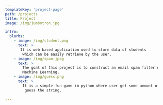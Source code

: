 ```yaml
---
templateKey: 'project-page'
path: /projects
title: Project 
image: /img/jumbotron.jpg

intro:
  blurbs: 
    - image: /img/student.png
      text: >
       It is web based application used to store data of students
        which can be easily retrieve by the user.
    - image: /img/spam.jpeg
      text: >
        The goal of this project is to construct an email spam filter using 
        Machine Learning.
    - image: /img/guess.png
      text: >
        It is a simple fun game in python where user get some amount of time to
         guess the string.
   
---
```

